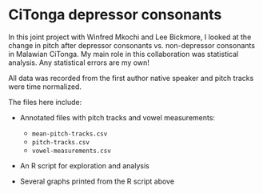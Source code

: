 # CiTonga depressor consonants

In this joint project with Winfred Mkochi and Lee Bickmore, I looked at the change in pitch after depressor consonants vs. non-depressor consonants in Malawian CiTonga. My main role in this collaboration was statistical analysis. Any statistical errors are my own!

All data was recorded from the first author native speaker and pitch tracks were time normalized.

The files here include:

* Annotated files with pitch tracks and vowel measurements:
  * `mean-pitch-tracks.csv`
  * `pitch-tracks.csv`
  * `vowel-measurements.csv`
 
* An R script for exploration and analysis

* Several graphs printed from the R script above


